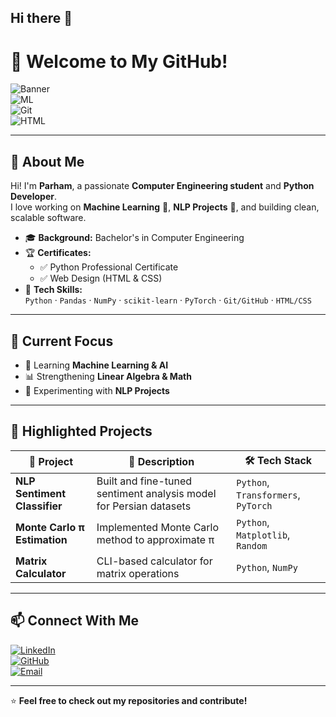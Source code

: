 ## Hi there 👋
# 🚀 **Welcome to My GitHub!**  

![Banner](https://img.shields.io/badge/Python-Expert-blue?logo=python&logoColor=white)  
![ML](https://img.shields.io/badge/Machine%20Learning-Enthusiast-orange?logo=tensorflow&logoColor=white)  
![Git](https://img.shields.io/badge/Git-GitHub-black?logo=git&logoColor=white)  
![HTML](https://img.shields.io/badge/HTML-CSS-red?logo=html5&logoColor=white)

---

## 👋 **About Me**
Hi! I'm **Parham**, a passionate **Computer Engineering student** and **Python Developer**.  
I love working on **Machine Learning** 🧠, **NLP Projects** 💬, and building clean, scalable software.  

- 🎓 **Background:** Bachelor's in Computer Engineering  
- 🏆 **Certificates:**  
  - ✅ Python Professional Certificate  
  - ✅ Web Design (HTML & CSS)  
- 🔧 **Tech Skills:**  
  `Python` · `Pandas` · `NumPy` · `scikit-learn` · `PyTorch` · `Git/GitHub` · `HTML/CSS`

---

## 🧠 **Current Focus**
- 🤖 Learning **Machine Learning & AI**
- 📊 Strengthening **Linear Algebra & Math**
- 🧪 Experimenting with **NLP Projects**

---

## 📌 **Highlighted Projects**
| 🚩 Project | 📝 Description | 🛠️ Tech Stack |
|-----------|----------------|---------------|
| **NLP Sentiment Classifier** | Built and fine-tuned sentiment analysis model for Persian datasets | `Python`, `Transformers`, `PyTorch` |
| **Monte Carlo π Estimation** | Implemented Monte Carlo method to approximate π | `Python`, `Matplotlib`, `Random` |
| **Matrix Calculator** | CLI-based calculator for matrix operations | `Python`, `NumPy` |

---

## 📫 **Connect With Me**
[![LinkedIn](https://img.shields.io/badge/LinkedIn-Connect-blue?logo=linkedin)](https://linkedin.com/in/your-profile)  
[![GitHub](https://img.shields.io/badge/GitHub-Follow-black?logo=github)](https://github.com/your-username)  
[![Email](https://img.shields.io/badge/Email-Contact-red?logo=gmail)](mailto:your-email@example.com)

---

⭐ **Feel free to check out my repositories and contribute!**
